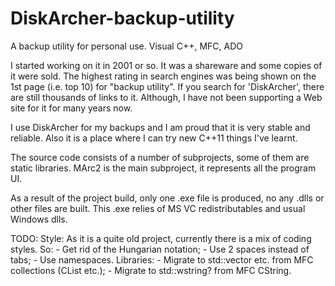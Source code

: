 DiskArcher-backup-utility
=========================
A backup utility for personal use. Visual C++, MFC, ADO


I started working on it in 2001 or so. It was a shareware and some copies of it were sold.
The highest rating in search engines was being shown on the 1st page (i.e. top 10) for "backup utility".
If you search for 'DiskArcher', there are still thousands of links to it. Although, I have not been supporting a Web site for it for many years now.

I use DiskArcher for my backups and I am proud that it is very stable and reliable.
Also it is a place where I can try new C++11 things I've learnt.


The source code consists of a number of subprojects, some of them are static libraries.
MArc2 is the main subproject, it represents all the program UI.

As a result of the project build, only one .exe file is produced, no any .dlls or other files are built.
This .exe relies of MS VC redistributables and usual Windows dlls.

TODO:
  Style: As it is a quite old project, currently there is a mix of coding styles. So:
    - Get rid of the Hungarian notation;
    - Use 2 spaces instead of tabs;
    - Use namespaces.
  Libraries:
    - Migrate to std::vector etc. from MFC collections (CList etc.);
    - Migrate to std::wstring? from MFC CString.